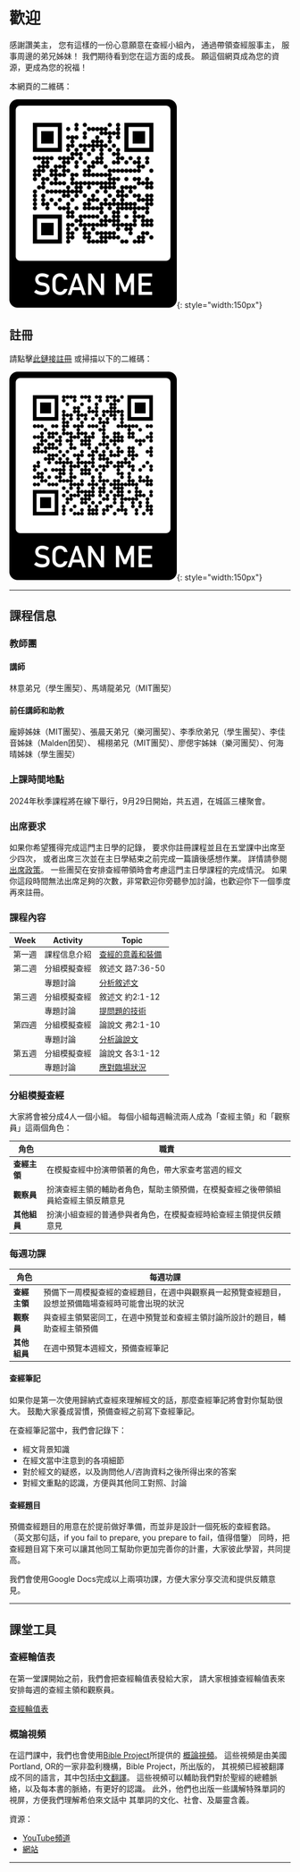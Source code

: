 # 歡迎

感謝讚美主，
您有這樣的一份心意願意在查經小組內，
通過帶領查經服事主，
服事周邊的弟兄姊妹！
我們期待看到您在這方面的成長。
願這個網頁成為您的資源，更成為您的祝福！

本網頁的二維碼：

![](./images/website-qrcode.png){: style="width:150px"}

## 註冊

請點擊[此鏈接註冊](https://airtable.com/shrS5gKu57LudKDSh)
或掃描以下的二維碼：

![](./images/registration-qrcode.png){: style="width:150px"}

<!-- 本季課堂已停止接受註冊，請等到下一季課堂開放再註冊。-->

---

## 課程信息

### 教師團

#### 講師

林意弟兄（學生團契）、馬靖龍弟兄（MIT團契）

#### 前任講師和助教

龐婷姊妹（MIT團契）、張晨天弟兄（樂河團契）、李季欣弟兄（學生團契）、李佳音姊妹（Malden团契）、
楊栩弟兄（MIT團契）、廖偲宇姊妹（樂河團契）、何海晴姊妹（學生團契）

### 上課時間地點

<!-- 疫情期間，我們的課堂會在Discord上進行。 -->

2024年秋季課程將在線下舉行，9月29日開始，共五週，在城區三樓聚會。

### 出席要求

如果你希望獲得完成這門主日學的記錄，
要求你註冊課程並且在五堂課中出席至少四次，
或者出席三次並在主日學結束之前完成一篇讀後感想作業。
詳情請參閱[出席政策](./completion-policy.md)。
一些團契在安排查經帶領時會考慮這門主日學課程的完成情況。
如果你這段時間無法出席足夠的次數，非常歡迎你旁聽參加討論，也歡迎你下一個季度再來註冊。

### 課程內容

| Week   | Activity     | Topic                                                   |
|--------|--------------|---------------------------------------------------------|
| 第一週 | 課程信息介紹 | [查經的意義和裝備](class-notes/lesson-1-foundations.md) |
| 第二週 | 分組模擬查經 | 敘述文 路7:36-50                                        |
|        | 專題討論     | [分析敘述文](class-notes/lesson-2-narrative.md)         |
| 第三週 | 分組模擬查經 | 敘述文 約2:1-12                                         |
|        | 專題討論     | [提問題的技術](class-notes/lesson-3-questioning.md)     |
| 第四週 | 分組模擬查經 | 論說文 弗2:1-10                                         |
|        | 專題討論     | [分析論說文](class-notes/lesson-4-argumentation.md)     |
| 第五週 | 分組模擬查經 | 論說文 各3:1-12                                         |
|        | 專題討論     | [應對臨場狀況](class-notes/lesson-5-situations.md)      |

### 分組模擬查經

大家將會被分成4人一個小組。
每個小組每週輪流兩人成為「查經主領」和「觀察員」這兩個角色：

| 角色 | 職責 |
|------|------|
| **查經主領** | 在模擬查經中扮演帶領著的角色，帶大家查考當週的經文 |
| **觀察員** | 扮演查經主領的輔助者角色，幫助主領預備，在模擬查經之後帶領組員給查經主領反饋意見 |
| **其他組員** | 扮演小組查經的普通參與者角色，在模擬查經時給查經主領提供反饋意見 |

### 每週功課

| 角色 | 每週功課 |
|------|----------|
| **查經主領** | 預備下一周模擬查經的查經題目，在週中與觀察員一起預覽查經題目，設想並預備臨場查經時可能會出現的狀況 |
| **觀察員** | 與查經主領緊密同工，在週中預覽並和查經主領討論所設計的題目，輔助查經主領預備 |
| **其他組員** | 在週中預覽本週經文，預備查經筆記 |

#### 查經筆記

如果你是第一次使用歸納式查經來理解經文的話，那麼查經筆記將會對你幫助很大。
鼓勵大家養成習慣，預備查經之前寫下查經筆記。

在查經筆記當中，我們會記錄下：

- 經文背景知識
- 在經文當中注意到的各項細節
- 對於經文的疑惑，以及詢問他人/咨詢資料之後所得出來的答案
- 對經文重點的認識，方便與其他同工對照、討論

#### 查經題目

預備查經題目的用意在於提前做好準備，而並非是設計一個死板的查經套路。
（英文那句話，if you fail to prepare, you prepare to fail，值得借鑒）
同時，把查經題目寫下來可以讓其他同工幫助你更加完善你的計畫，大家彼此學習，共同提高。

我們會使用Google Docs完成以上兩項功課，方便大家分享交流和提供反饋意見。

---

## 課堂工具

### 查經輪值表

在第一堂課開始之前，我們會把查經輪值表發給大家，
請大家根據查經輪值表來安排每週的查經主領和觀察員。

[查經輪值表](https://docs.google.com/document/d/1jERo05SlaO2CEmdAoZC2BRji3vBARIRoWIytV80N66g/edit)

### 概論視頻

在這門課中，我們也會使用[Bible Project](https://bibleproject.com)所提供的
[概論視頻](https://bibleproject.com/explore/#new_testament)。
這些視頻是由美國Portland, OR的一家非盈利機構，Bible Project，所出版的，
其視頻已經被翻譯成不同的語言，其中包括[中文翻譯](https://www.youtube.com/c/BibleProjectMandarinChinese)。
這些視頻可以輔助我們對於聖經的總體脈絡，以及每本書的脈絡，有更好的認識。
此外，他們也出版一些講解特殊單詞的視屏，方便我們理解希伯來文話中
其單詞的文化、社會、及屬靈含義。

資源：

- [YouTube頻道](https://www.youtube.com/user/jointhebibleproject/)
- [網站](https://bibleproject.com)

---
